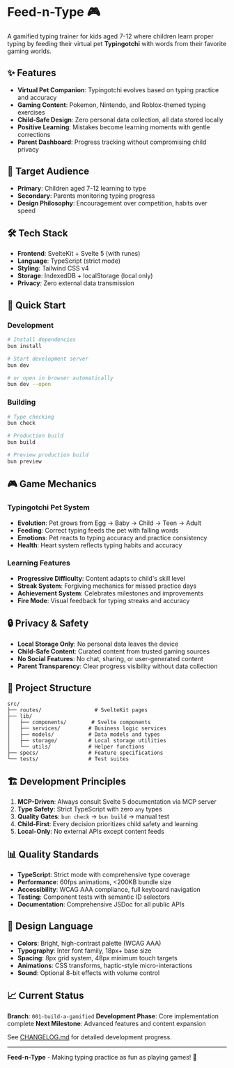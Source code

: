 # Feed-n-Type 🎮

A gamified typing trainer for kids aged 7-12 where children learn proper typing by feeding their virtual pet **Typingotchi** with words from their favorite gaming worlds.

## ✨ Features

- **Virtual Pet Companion**: Typingotchi evolves based on typing practice and accuracy
- **Gaming Content**: Pokemon, Nintendo, and Roblox-themed typing exercises
- **Child-Safe Design**: Zero personal data collection, all data stored locally
- **Positive Learning**: Mistakes become learning moments with gentle corrections
- **Parent Dashboard**: Progress tracking without compromising child privacy

## 🎯 Target Audience

- **Primary**: Children aged 7-12 learning to type
- **Secondary**: Parents monitoring typing progress
- **Design Philosophy**: Encouragement over competition, habits over speed

## 🛠️ Tech Stack

- **Frontend**: SvelteKit + Svelte 5 (with runes)
- **Language**: TypeScript (strict mode)
- **Styling**: Tailwind CSS v4
- **Storage**: IndexedDB + localStorage (local only)
- **Privacy**: Zero external data transmission

## 🚀 Quick Start

### Development

```sh
# Install dependencies
bun install

# Start development server
bun dev

# or open in browser automatically
bun dev --open
```

### Building

```sh
# Type checking
bun check

# Production build
bun build

# Preview production build
bun preview
```

## 🎮 Game Mechanics

### Typingotchi Pet System

- **Evolution**: Pet grows from Egg → Baby → Child → Teen → Adult
- **Feeding**: Correct typing feeds the pet with falling words
- **Emotions**: Pet reacts to typing accuracy and practice consistency
- **Health**: Heart system reflects typing habits and accuracy

### Learning Features

- **Progressive Difficulty**: Content adapts to child's skill level
- **Streak System**: Forgiving mechanics for missed practice days
- **Achievement System**: Celebrates milestones and improvements
- **Fire Mode**: Visual feedback for typing streaks and accuracy

## 🔒 Privacy & Safety

- **Local Storage Only**: No personal data leaves the device
- **Child-Safe Content**: Curated content from trusted gaming sources
- **No Social Features**: No chat, sharing, or user-generated content
- **Parent Transparency**: Clear progress visibility without data collection

## 📁 Project Structure

```
src/
├── routes/                 # SvelteKit pages
├── lib/
│   ├── components/        # Svelte components
│   ├── services/         # Business logic services
│   ├── models/           # Data models and types
│   ├── storage/          # Local storage utilities
│   └── utils/            # Helper functions
├── specs/                # Feature specifications
└── tests/                # Test suites
```

## 🏗️ Development Principles

1. **MCP-Driven**: Always consult Svelte 5 documentation via MCP server
2. **Type Safety**: Strict TypeScript with zero `any` types
3. **Quality Gates**: `bun check` → `bun build` → manual test
4. **Child-First**: Every decision prioritizes child safety and learning
5. **Local-Only**: No external APIs except content feeds

## 📊 Quality Standards

- **TypeScript**: Strict mode with comprehensive type coverage
- **Performance**: 60fps animations, <200KB bundle size
- **Accessibility**: WCAG AAA compliance, full keyboard navigation
- **Testing**: Component tests with semantic ID selectors
- **Documentation**: Comprehensive JSDoc for all public APIs

## 🎨 Design Language

- **Colors**: Bright, high-contrast palette (WCAG AAA)
- **Typography**: Inter font family, 18px+ base size
- **Spacing**: 8px grid system, 48px minimum touch targets
- **Animations**: CSS transforms, haptic-style micro-interactions
- **Sound**: Optional 8-bit effects with volume control

## 📈 Current Status

**Branch**: `001-build-a-gamified`
**Development Phase**: Core implementation complete
**Next Milestone**: Advanced features and content expansion

See [CHANGELOG.md](./CHANGELOG.md) for detailed development progress.

---

**Feed-n-Type** - Making typing practice as fun as playing games! 🚀
